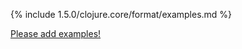 {% include 1.5.0/clojure.core/format/examples.md %}

[Please add examples!](https://github.com/arrdem/grimoire/edit/master/_includes/1.6.0/clojure.core/format/examples.md)
